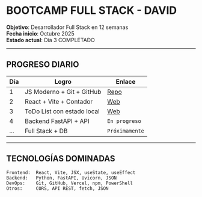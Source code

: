 # BOOTCAMP FULL STACK - DAVID  
**Objetivo**: Desarrollador Full Stack en 12 semanas  
**Fecha inicio**: Octubre 2025  
**Estado actual**: Día 3 COMPLETADO  

---

## PROGRESO DIARIO

| Día | Logro | Enlace |
|-----|------|--------|
| 1 | JS Moderno + Git + GitHub | [Repo](https://github.com/david23a12/ruta1-fullstack) |
| 2 | React + Vite + Contador | [Web](https://ruta1-fullstack.vercel.app) |
| 3 | ToDo List con estado local | [Web](https://ruta1-fullstack.vercel.app) |
| 4 | Backend FastAPI + API | `En progreso` |
| ... | Full Stack + DB | `Próximamente` |

---

## TECNOLOGÍAS DOMINADAS

```text
Frontend:  React, Vite, JSX, useState, useEffect
Backend:   Python, FastAPI, Uvicorn, JSON
DevOps:    Git, GitHub, Vercel, npm, PowerShell
Otros:     CORS, API REST, fetch, JSON